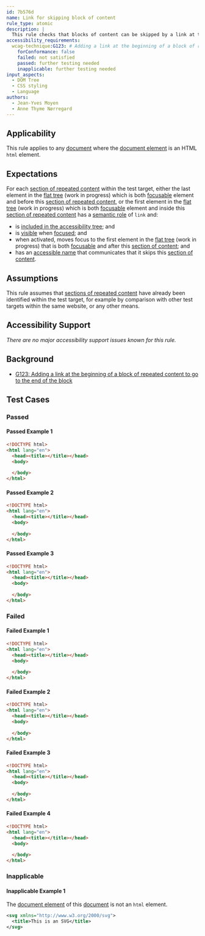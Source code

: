 ```yaml
---
id: 7b576d
name: Link for skipping block of content
rule_type: atomic
description: |
  This rule checks that blocks of content can be skipped by a link at their beginning
accessibility_requirements:
  wcag-technique:G123: # Adding a link at the beginning of a block of repeated content to go to the end of the block
    forConformance: false
    failed: not satisfied
    passed: further testing needed
    inapplicable: further testing needed
input_aspects:
  - DOM Tree
  - CSS styling
  - Language
authors:
  - Jean-Yves Moyen
  - Anne Thyme Nørregard
---
```


## Applicability

This rule applies to any [document](#https://dom.spec.whatwg.org/#concept-document) where the [document element](#https://dom.spec.whatwg.org/#document-element) is an HTML `html` element.

## Expectations

For each [section of repeated content](#repeated-content) within the test target, either the last element in the [flat tree](https://drafts.csswg.org/css-scoping/#flat-tree) (work in progress) which is both [focusable](#focusable) element and before this [section of repeated content](#repeated-content), or the first element in the [flat tree](https://drafts.csswg.org/css-scoping/#flat-tree) (work in progress) which is both [focusable](#focusable) element and inside this [section of repeated content](#repeated-content) has a [semantic role](#semantic-role) of `link` and:
- is [included in the accessibility tree](#included-in-the-accessibility-tree); and
- is [visible](#visible) when [focused](#focused); and
- when activated, moves focus to the first element in the [flat tree](https://drafts.csswg.org/css-scoping/#flat-tree) (work in progress) that is both [focusable](#focusable) and after this [section of content](#section-of-content); and
- has an [accessible name](#accessible-name) that communicates that it skips this [section of content](#section-of-content).

## Assumptions

This rule assumes that [sections of repeated content](#repeated-content) have already been identified within the test target, for example by comparison with other test targets within the same website, or any other means.

## Accessibility Support

_There are no major accessibility support issues known for this rule._

## Background

- [G123: Adding a link at the beginning of a block of repeated content to go to the end of the block](https://www.w3.org/WAI/WCAG21/Techniques/general/G123)

## Test Cases

### Passed

#### Passed Example 1

```html
<!DOCTYPE html>
<html lang="en">
  <head><title></title></head>
  <body>
  
  </body>
</html>
```

#### Passed Example 2

```html
<!DOCTYPE html>
<html lang="en">
  <head><title></title></head>
  <body>
  
  </body>
</html>
```

#### Passed Example 3

```html
<!DOCTYPE html>
<html lang="en">
  <head><title></title></head>
  <body>
  
  </body>
</html>
```

### Failed

#### Failed Example 1

```html
<!DOCTYPE html>
<html lang="en">
  <head><title></title></head>
  <body>
  
  </body>
</html>
```

#### Failed Example 2

```html
<!DOCTYPE html>
<html lang="en">
  <head><title></title></head>
  <body>
  
  </body>
</html>
```

#### Failed Example 3

```html
<!DOCTYPE html>
<html lang="en">
  <head><title></title></head>
  <body>
  
  </body>
</html>
```

#### Failed Example 4

```html
<!DOCTYPE html>
<html lang="en">
  <head><title></title></head>
  <body>
  
  </body>
</html>
```

### Inapplicable

#### Inapplicable Example 1

The [document element](#https://dom.spec.whatwg.org/#document-element) of this [document](#https://dom.spec.whatwg.org/#concept-document) is not an `html` element.

```svg
<svg xmlns="http://www.w3.org/2000/svg">
  <title>This is an SVG</title>
</svg>
```

